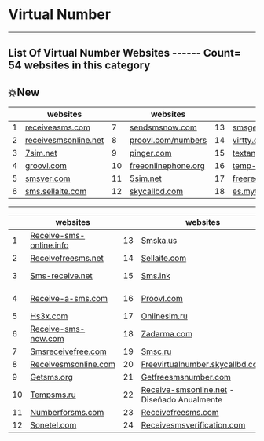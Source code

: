 # Virtual Number

---

## List Of Virtual Number Websites ------ Count= 54 websites in this category
## 💥New

| | websites | | websites | | websites |
|--------|--------|--------|--------|--------|--------|
| 1 | [receiveasms.com](http://receiveasms.com/) | 7 | [sendsmsnow.com](http://sendsmsnow.com/) | 13 | [smsget.net/free/ru](http://smsget.net/free/ru/) |
| 2 | [receivesmsonline.net](http://receivesmsonline.net/) | 8 | [proovl.com/numbers](http://proovl.com/numbers/) | 14 | [virtty.com/fa](http://virtty.com/fa/) |
| 3 | [7sim.net](http://7sim.net/) | 9 | [pinger.com](http://pinger.com/) | 15 | [textanywhere.com](http://textanywhere.com/) |
| 4 | [groovl.com](http://groovl.com/) | 10 | [freeonlinephone.org](http://freeonlinephone.org/) | 16 | [temp-mails.com](http://temp-mails.com/) |
| 5 | [smsver.com](http://smsver.com/) | 11 | [5sim.net](http://5sim.net/) | 17 | [freereceivesmsonline.com](http://freereceivesmsonline.com/) |
| 6 | [sms.sellaite.com](http://sms.sellaite.com/) | 12 | [skycallbd.com](http://skycallbd.com/) | 18 | [es.mytrashmobile.com/numeros](http://es.mytrashmobile.com/numeros/)  |

---

| | websites | | websites | | websites |
|--------|--------|--------|--------|--------|--------|
| 1 | [Receive-sms-online.info](http://receive-sms-online.info/)  | 13 | [Smska.us](http://smska.us/) | 25 | [Sms-online.co](http://sms-online.co/)  |
| 2 | [Receivefreesms.net](http://receivefreesms.net/)  | 14 | [Sellaite.com](http://sellaite.com/) | 26 | [Ireceivesmsonline.com](http://ireceivesmsonline.com/)  |
| 3 | [Sms-receive.net](http://sms-receive.net/)  | 15 | [Sms.ink](http://sms.ink/)  | 27 | [Receive-sms-online.com](http://receive-sms-online.com/) |
| 4 | [Receive-a-sms.com](http://receive-a-sms.com/)  | 16 | [Proovl.com](http://proovl.com/) | 28 | [Receive-sms-free.com](http://receive-sms-free.com/)  |
| 5 | [Hs3x.com](http://hs3x.com/)  | 17 | [Onlinesim.ru](http://onlinesim.ru/)  | 29 | [Esendex.com.au](http://esendex.com.au/) |
| 6 | [Receive-sms-now.com](http://receive-sms-now.com/) | 18 | [Zadarma.com](http://zadarma.com/) | 30 | [Receivesmsonline.in](http://receivesmsonline.in/)  |
| 7 | [Smsreceivefree.com](http://smsreceivefree.com/)  | 19 | [Smsc.ru](http://smsc.ru/) | 31 | [Mytrashmobile.com](http://mytrashmobile.com/)  |
| 8 | [Receivesmsonline.com](http://receivesmsonline.com/)  | 20 | [Freevirtualnumber.skycallbd.com](http://freevirtualnumber.skycallbd.com/)  | 32 | [Receivesmsonline.me](http://receivesmsonline.me/)  |
| 9 | [Getsms.org](http://getsms.org/) | 21 | [Getfreesmsnumber.com](http://getfreesmsnumber.com/)  | 33 | [Mfreesms.com](http://mfreesms.com/)  |
| 10 | [Tempsms.ru](http://tempsms.ru/) | 22 | [Receive-smsonline.net](http://receive-smsonline.net/) - Diseñado Anualmente | 34 | [Spryng.nl](http://spryng.nl/)  |
| 11 | [Numberforsms.com](http://numberforsms.com/) | 23 | [Receivefreesms.com](http://receivefreesms.com/) | 35 | [Smsreceiveonline.com](http://smsreceiveonline.com/)  |
| 12 | [Sonetel.com](http://sonetel.com/)  | 24 | [Receivesmsverification.com](http://receivesmsverification.com/)  | 36 | [Smsget.net](http://smsget.net/) |
 
